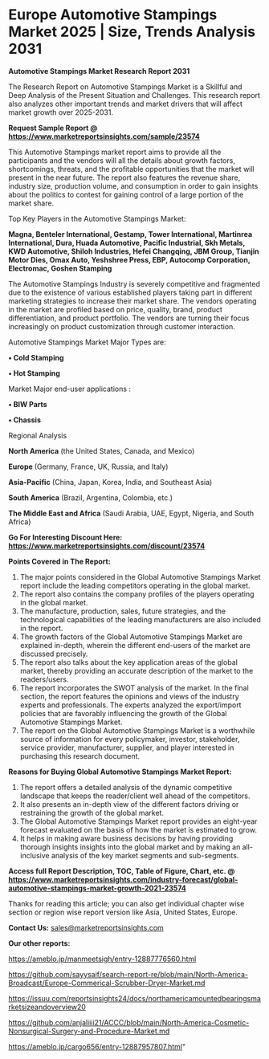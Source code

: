 # Europe Automotive Stampings Market 2025 | Size, Trends Analysis 2031

<strong>Automotive Stampings Market Research Report 2031</strong>

The Research Report on Automotive Stampings Market is a Skillful and Deep Analysis of the Present Situation and Challenges. This research report also analyzes other important trends and market drivers that will affect market growth over 2025-2031.

<strong>Request Sample Report @ <a href=https://www.marketreportsinsights.com/sample/23574>https://www.marketreportsinsights.com/sample/23574</a></strong>

This Automotive Stampings market report aims to provide all the participants and the vendors will all the details about growth factors, shortcomings, threats, and the profitable opportunities that the market will present in the near future. The report also features the revenue share, industry size, production volume, and consumption in order to gain insights about the politics to contest for gaining control of a large portion of the market share.

Top Key Players in the Automotive Stampings Market:

<strong>Magna, Benteler International, Gestamp, Tower International, Martinrea International, Dura, Huada Automotive, Pacific Industrial, Skh Metals, KWD Automotive, Shiloh Industries, Hefei Changqing, JBM Group, Tianjin Motor Dies, Omax Auto, Yeshshree Press, EBP, Autocomp Corporation, Electromac, Goshen Stamping</strong>

The Automotive Stampings Industry is severely competitive and fragmented due to the existence of various established players taking part in different marketing strategies to increase their market share. The vendors operating in the market are profiled based on price, quality, brand, product differentiation, and product portfolio. The vendors are turning their focus increasingly on product customization through customer interaction.

Automotive Stampings Market Major Types are:

<strong>• Cold Stamping

• Hot Stamping</strong>

Market Major end-user applications :

<strong>• BIW Parts

• Chassis</strong>

Regional Analysis

</u><strong><b>North America</b></strong> (the United States, Canada, and Mexico)

<strong><b>Europe </b></strong>(Germany, France, UK, Russia, and Italy)

<strong><b>Asia-Pacific</b></strong> (China, Japan, Korea, India, and Southeast Asia)

<strong><b>South America</b></strong> (Brazil, Argentina, Colombia, etc.)

<strong><b>The Middle East and Africa</b></strong> (Saudi Arabia, UAE, Egypt, Nigeria, and South Africa)

<strong>Go For Interesting Discount Here: <a href=https://www.marketreportsinsights.com/discount/23574>https://www.marketreportsinsights.com/discount/23574</a></strong>

<strong>Points Covered in The Report:</strong>
<ol>
  <li>The major points considered in the Global Automotive Stampings Market report include the leading competitors operating in the global market.</li>
  <li>The report also contains the company profiles of the players operating in the global market.</li>
  <li>The manufacture, production, sales, future strategies, and the technological capabilities of the leading manufacturers are also included in the report.</li>
  <li>The growth factors of the Global Automotive Stampings Market are explained in-depth, wherein the different end-users of the market are discussed precisely.</li>
  <li>The report also talks about the key application areas of the global market, thereby providing an accurate description of the market to the readers/users.</li>
  <li>The report incorporates the SWOT analysis of the market. In the final section, the report features the opinions and views of the industry experts and professionals. The experts analyzed the export/import policies that are favorably influencing the growth of the Global Automotive Stampings Market.</li>
  <li>The report on the Global Automotive Stampings Market is a worthwhile source of information for every policymaker, investor, stakeholder, service provider, manufacturer, supplier, and player interested in purchasing this research document.</li>
</ol>
<strong>Reasons for Buying Global Automotive Stampings Market Report:</strong>

<ol>
  <li>The report offers a detailed analysis of the dynamic competitive landscape that keeps the reader/client well ahead of the competitors.</li>
  <li>It also presents an in-depth view of the different factors driving or restraining the growth of the global market.</li>
  <li>The Global Automotive Stampings Market report provides an eight-year forecast evaluated on the basis of how the market is estimated to grow.</li>
  <li>It helps in making aware business decisions by having providing thorough insights insights into the global market and by making an all-inclusive analysis of the key market segments and sub-segments.</li>
</ol>
<strong>Access full Report Description, TOC, Table of Figure, Chart, etc. @ <a href=https://www.marketreportsinsights.com/industry-forecast/global-automotive-stampings-market-growth-2021-23574>https://www.marketreportsinsights.com/industry-forecast/global-automotive-stampings-market-growth-2021-23574</a></strong>


Thanks for reading this article; you can also get individual chapter wise section or region wise report version like Asia, United States, Europe.

<strong>Contact Us:</strong>
sales@marketreportsinsights.com

<strong>Our other reports:</strong>

<a href=https://ameblo.jp/manmeetsigh/entry-12887776560.html>https://ameblo.jp/manmeetsigh/entry-12887776560.html</a>

<a href=https://github.com/sayysaif/search-report-re/blob/main/North-America-Broadcast/Europe-Commerical-Scrubber-Dryer-Market.md>https://github.com/sayysaif/search-report-re/blob/main/North-America-Broadcast/Europe-Commerical-Scrubber-Dryer-Market.md</a>

<a href=https://issuu.com/reportsinsights24/docs/northamericamountedbearingsmarketsizeandoverview20>https://issuu.com/reportsinsights24/docs/northamericamountedbearingsmarketsizeandoverview20</a>

<a href=https://github.com/anjaliiii21/ACCC/blob/main/North-America-Cosmetic-Nonsurgical-Surgery-and-Procedure-Market.md>https://github.com/anjaliiii21/ACCC/blob/main/North-America-Cosmetic-Nonsurgical-Surgery-and-Procedure-Market.md</a>

<a href=https://ameblo.jp/cargo656/entry-12887957807.html>https://ameblo.jp/cargo656/entry-12887957807.html</a>"
